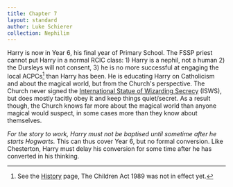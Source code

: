 ```yaml
---
title: Chapter 7
layout: standard
author: Luke Schierer
collection: Nephilim
---
```


Harry is now in Year 6, his final year of Primary School. The FSSP priest
cannot put Harry in a normal RCIC class: 1) Harry is a nephil, not a human 2)
the Dursleys will not consent, 3) he is no more successful at engaging the local
ACPCs[^20210604-8] than Harry has been. He is educating Harry on Catholicism
and about the magical world, but from the Church's perspective. The Church
never signed the [International Statue of Wizarding Secrecy][ISWS] (ISWS),
but does mostly tacitly obey it and keep things quiet/secret. As a result
though, the Church knows far more about the magical world than anyone magical
would suspect, in some cases more than they know about themselves.

_For the story to work, Harry must not be baptised until sometime after he
starts Hogwarts._ This can thus cover Year 6, but no formal
conversion. Like Chesterton, Harry must delay his conversion for some time
after he has converted in his thinking.

[^20210604-8]: See the [History] page, The Children Act 1989 was not in effect yet.

[History]: /Harrypedia/History/
[ISWS]: /Harrypedia/culture/
